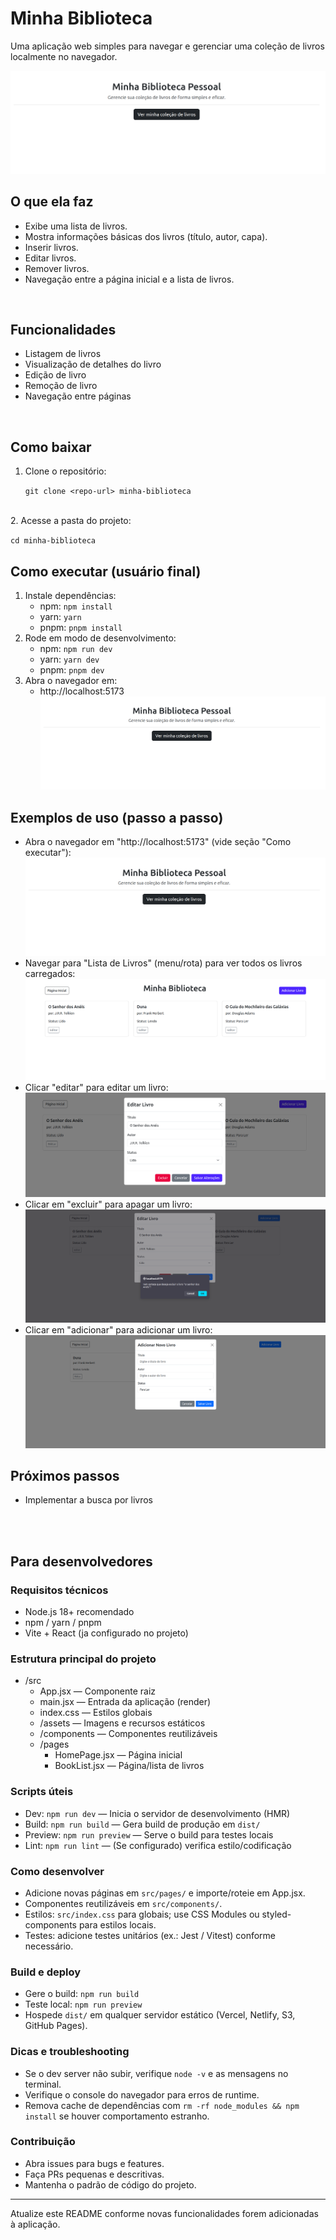 # Minha Biblioteca

Uma aplicação web simples para navegar e gerenciar uma coleção de livros localmente no navegador.

![Screenshot da página inicial da aplicação](./public/home.png)

## O que ela faz
- Exibe uma lista de livros.
- Mostra informações básicas dos livros (título, autor, capa).
- Inserir livros.
- Editar livros.
- Remover livros.
- Navegação entre a página inicial e a lista de livros.

<br>

## Funcionalidades
- Listagem de livros
- Visualização de detalhes do livro 
- Edição de livro
- Remoção de livro
- Navegação entre páginas
<br>

## Como baixar
1. Clone o repositório:
   
   `git clone <repo-url> minha-biblioteca`
<br>
2. Acesse a pasta do projeto:
   
   `cd minha-biblioteca`
<br>

## Como executar (usuário final)
1. Instale dependências:
   - npm: `npm install`
   - yarn: `yarn`
   - pnpm: `pnpm install`
2. Rode em modo de desenvolvimento:
   - npm: `npm run dev`
   - yarn: `yarn dev`
   - pnpm: `pnpm dev`
3. Abra o navegador em:
   - http://localhost:5173
![Screenshot da página inicial da aplicação](./public/home.png)

## Exemplos de uso (passo a passo)
- Abra o navegador em "http://localhost:5173" (vide seção "Como executar"):
![Screenshot da página inicial da aplicação](./public/home.png)
- Navegar para "Lista de Livros" (menu/rota) para ver todos os livros carregados:
![Screenshot da página inicial da aplicação](./public/livros.png)
- Clicar "editar" para editar um livro:
![Screenshot da página inicial da aplicação](./public/livro-editar.png)
- Clicar em "excluir" para apagar um livro:
![Screenshot da página inicial da aplicação](./public/livro-excluir.png)
- Clicar em "adicionar" para adicionar um livro:
![Screenshot da página inicial da aplicação](./public/livro-add.png)


## Próximos passos
- Implementar a busca por livros

<br>
<br>

## Para desenvolvedores

### Requisitos técnicos
- Node.js 18+ recomendado
- npm / yarn / pnpm
- Vite + React (ja configurado no projeto)

### Estrutura principal do projeto
- /src
  - App.jsx — Componente raiz
  - main.jsx — Entrada da aplicação (render)
  - index.css — Estilos globais
  - /assets — Imagens e recursos estáticos
  - /components — Componentes reutilizáveis
  - /pages
    - HomePage.jsx — Página inicial
    - BookList.jsx — Página/lista de livros

### Scripts úteis
- Dev: `npm run dev` — Inicia o servidor de desenvolvimento (HMR)
- Build: `npm run build` — Gera build de produção em `dist/`
- Preview: `npm run preview` — Serve o build para testes locais
- Lint: `npm run lint` — (Se configurado) verifica estilo/codificação

### Como desenvolver
- Adicione novas páginas em `src/pages/` e importe/roteie em App.jsx.
- Componentes reutilizáveis em `src/components/`.
- Estilos: `src/index.css` para globais; use CSS Modules ou styled-components para estilos locais.
- Testes: adicione testes unitários (ex.: Jest / Vitest) conforme necessário.

### Build e deploy
- Gere o build: `npm run build`
- Teste local: `npm run preview`
- Hospede `dist/` em qualquer servidor estático (Vercel, Netlify, S3, GitHub Pages).

### Dicas e troubleshooting
- Se o dev server não subir, verifique `node -v` e as mensagens no terminal.
- Verifique o console do navegador para erros de runtime.
- Remova cache de dependências com `rm -rf node_modules && npm install` se houver comportamento estranho.

### Contribuição
- Abra issues para bugs e features.
- Faça PRs pequenas e descritivas.
- Mantenha o padrão de código do projeto.

---
Atualize este README conforme novas funcionalidades forem adicionadas à aplicação.

